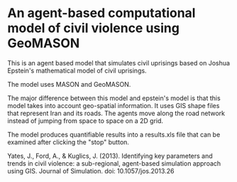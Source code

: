 An agent-based computational model of civil violence using GeoMASON
=====================

This is an agent based model that simulates civil uprisings based on Joshua Epstein's mathematical model of civil uprisings.

The model uses MASON and GeoMASON.

The major difference between this model and epstein's model is that this model takes into account geo-spatial information. It uses GIS shape files that represent Iran and its roads. The agents move along the road network instead of jumping from space to space on a 2D grid.

The model produces quantifiable results into a results.xls file that can be examined after clicking the "stop" button.


Yates, J., Ford, A., & Kuglics, J. (2013). Identifying key parameters and trends in civil violence: a sub-regional, agent-based simulation approach using GIS. Journal of Simulation. doi: 10.1057/jos.2013.26
